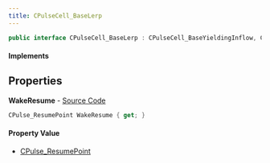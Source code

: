 ```yaml
---
title: CPulseCell_BaseLerp
---
```


```csharp
public interface CPulseCell_BaseLerp : CPulseCell_BaseYieldingInflow, CPulseCell_BaseFlow, CPulseCell_Base, ISchemaClass<CPulseCell_Base>, ISchemaClass<CPulseCell_BaseFlow>, ISchemaClass<CPulseCell_BaseYieldingInflow>, ISchemaClass<CPulseCell_BaseLerp>, ISchemaField, ISchemaClass, INativeHandle
```

#### Implements

## Properties

**WakeResume** - [Source Code](https://github.com/swiftly-solution/swiftlys2/blob/main/managed/src/SwiftlyS2.Generated/Schemas/Interfaces/CPulseCell_BaseLerp.cs#L16)

```csharp
CPulse_ResumePoint WakeResume { get; }
```

#### Property Value

- [CPulse_ResumePoint](/docs/api/shared/schemadefinitions/cpulse_resumepoint)

